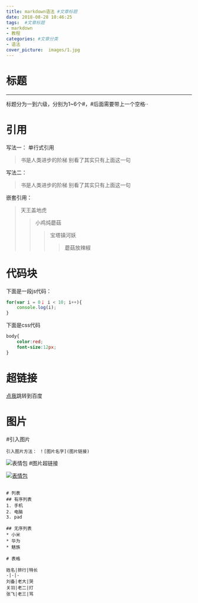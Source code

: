 ```yaml
---
title: markdown语法 #文章标题
date: 2018-08-28 10:46:25
tags:  #文章标题
- markdown
- 教程
categories: #文章分类
- 语法
cover_picture:  images/1.jpg
---
```

# 标题
-------
标题分为一到六级，分别为1~6个#，#后面需要带上一个空格·· 

# 引用
写法一：
单行式引用
> 书是人类进步的阶梯
别看了其实只有上面这一句

写法二：
> 书是人类进步的阶梯
> 别看了其实只有上面这一句

嵌套引用：
> 天王盖地虎
>> 小鸡炖蘑菇
>>> 宝塔镇河妖
>>>> 蘑菇放辣椒

# 代码块
下面是一段js代码：
```javascript
for(var i = 0； i < 10; i++){
    console.log(i);
}
```

下面是css代码
```css
body{
    color:red;
    font-size:12px;
}
```

# 超链接
[点我](http://www.baidu.com)跳转到百度

# 图片
#引入图片
```
引入图片方法： ！[图片名字](图片链接)
```

![表情包](http://img0.imgtn.bdimg.com/it/u=1686462020,2188330230&fm=214&gp=0.jpg)
#图片超链接


[![表情包](http://img0.imgtn.bdimg.com/it/u=1686462020,2188330230&fm=214&gp=0.jpg)](http://www.baidu.com)

```

# 列表
## 有序列表
1. 手机
2. 电脑
3. pad

## 无序列表
* 小米
* 华为
* 魅族

# 表格

姓名|排行|特长
-|-|-
刘备|老大|哭
关羽|老二|打
张飞|老三|骂